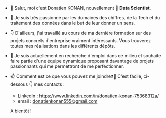 - 👋 Salut, moi c'est Donatien KONAN, nouvellement 🌱 **Data Scientist**.

- 👀 Je suis très passionné par les domaines des chiffres, de la Tech et du traitement des données dans le but de leur donner un sens. 
- 👇 D'ailleurs, j'ai travaillé au cours de ma dernière formation sur des projets concrets d'entreprise vraiment intéressants. Vous trouverez toutes mes réalisations dans les différents dépôts.
- 💞️ Je suis actuellement en recherche d'emploi dans ce milieu et souhaite faire partie d'une équipe dynamique proposant davantage de projets passionnants qui me permettront de me perfectionner.

- 📫 Comment est ce que vous pouvez me joindre❓:thinking: C'est facile, ci-dessous 👇 mes contacts :

  * LinkedIn : https://www.linkedin.com/in/donatien-konan-75368312a/
  * email : donatienkonan555@gmail.com

  A bientôt !

<!---:wave: 
ONOKANA8/ONOKANA8 is a ✨ special ✨ repository because its `README.md` (this file) appears on your GitHub profile.
You can click the Preview link to take a look at your changes.
--->
